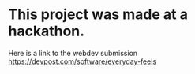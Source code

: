 # This project was made at a hackathon.

Here is a link to the webdev submission 
  https://devpost.com/software/everyday-feels
